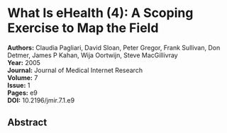 # What Is eHealth (4): A Scoping Exercise to Map the Field

**Authors:** Claudia Pagliari, David Sloan, Peter Gregor, Frank Sullivan, Don Detmer, James P Kahan, Wija Oortwijn, Steve MacGillivray  
**Year:** 2005  
**Journal:** Journal of Medical Internet Research  
**Volume:** 7  
**Issue:** 1  
**Pages:** e9  
**DOI:** 10.2196/jmir.7.1.e9  

## Abstract


